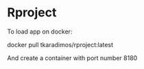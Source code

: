 # Rproject

To load app on docker:

docker pull tkaradimos/rproject:latest

And create a container with port number 8180
